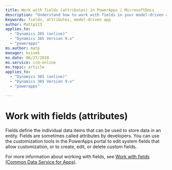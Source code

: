 ```yaml
---
title: Work with fields (attributes) in PowerApps | MicrosoftDocs
description: "Understand how to work with fields in your model-driven app"
Keywords: fields, attributes, model-driven app
author: Mattp123
applies_to: 
  - "Dynamics 365 (online)"
  - "Dynamics 365 Version 9.x"
  - "powerapps"
ms.author: matp
manager: kvivek
ms.date: 06/27/2018
ms.service: crm-online
ms.topic: article
applies_to: 
  - "Dynamics 365 (online)"
  - "Dynamics 365 Version 9.x"
  - "powerapps"

---
```

# Work with fields (attributes)

Fields define the individual data items that can be used to store data in an entity. Fields are sometimes called attributes by developers. You can use the customization tools in the PowerApps portal to edit system fields that allow customization, or to create, edit, or delete custom fields.

For more information about working with fields, see [Work with fields (Common Data Service for Apps)]().